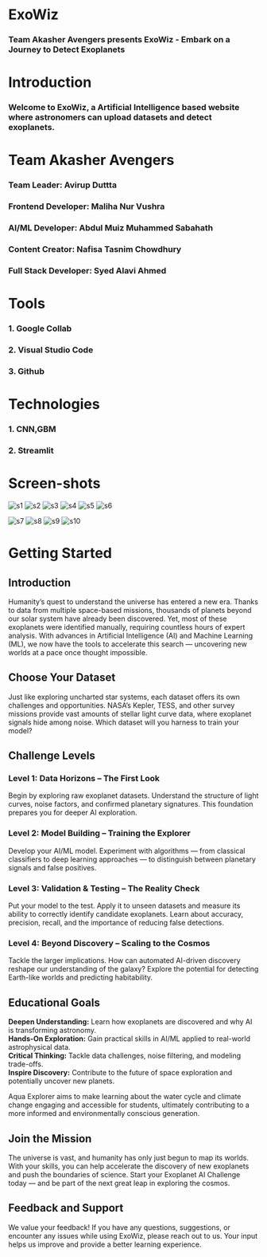 # ExoWiz
### Team Akasher Avengers presents ExoWiz - Embark on a Journey to Detect Exoplanets

# Introduction
### Welcome to ExoWiz, a Artificial Intelligence based website where astronomers can upload datasets and detect exoplanets.

# Team Akasher Avengers
### **Team Leader:**   Avirup Duttta<br>
### **Frontend Developer:**   Maliha Nur Vushra<br>
### **AI/ML Developer:**   Abdul Muiz Muhammed Sabahath<br>
### **Content Creator:**   Nafisa Tasnim Chowdhury<br>
### **Full Stack Developer:**   Syed Alavi Ahmed


# Tools
   ### 1. Google Collab
   ### 2. Visual Studio Code
   ### 3. Github

# Technologies
   ### 1. CNN,GBM
   ### 2. Streamlit
   # Screen-shots


![s1](https://github.com/AvirupOG/ExoWiz/blob/main/images/Screenshot%202025-10-03%20161925.png)
![s2](https://github.com/AvirupOG/ExoWiz/blob/main/images/Screenshot%202025-10-03%20162137.png) 
![s3](https://github.com/AvirupOG/ExoWiz/blob/main/images/Screenshot%202025-10-03%20162229.png)
![s4](https://github.com/AvirupOG/ExoWiz/blob/main/images/Screenshot%202025-10-03%20162418.png)
![s5](https://github.com/AvirupOG/ExoWiz/blob/main/images/Screenshot%202025-10-03%20162538.png) 
![s6](https://github.com/AvirupOG/ExoWiz/blob/main/images/Screenshot%202025-10-03%20162611.png)

![s7](https://github.com/AvirupOG/ExoWiz/blob/main/images/Screenshot%202025-10-03%20162639.png)
![s8](https://github.com/AvirupOG/ExoWiz/blob/main/images/Screenshot%202025-10-03%20162701.png)
![s9](https://github.com/AvirupOG/ExoWiz/blob/main/images/Screenshot%202025-10-03%20162718.png)
![s10](https://github.com/AvirupOG/ExoWiz/blob/main/images/Screenshot%202025-10-03%20162746.png)










# Getting Started
## Introduction
Humanity’s quest to understand the universe has entered a new era. Thanks to data from multiple space-based missions, thousands of planets beyond our solar system have already been discovered. Yet, most of these exoplanets were identified manually, requiring countless hours of expert analysis. With advances in Artificial Intelligence (AI) and Machine Learning (ML), we now have the tools to accelerate this search — uncovering new worlds at a pace once thought impossible.

## Choose Your Dataset
Just like exploring uncharted star systems, each dataset offers its own challenges and opportunities. NASA’s Kepler, TESS, and other survey missions provide vast amounts of stellar light curve data, where exoplanet signals hide among noise. Which dataset will you harness to train your model?

## Challenge Levels
### Level 1: Data Horizons – The First Look
Begin by exploring raw exoplanet datasets. Understand the structure of light curves, noise factors, and confirmed planetary signatures. This foundation prepares you for deeper AI exploration.

### Level 2: Model Building – Training the Explorer
Develop your AI/ML model. Experiment with algorithms — from classical classifiers to deep learning approaches — to distinguish between planetary signals and false positives.

### Level 3: Validation & Testing – The Reality Check
Put your model to the test. Apply it to unseen datasets and measure its ability to correctly identify candidate exoplanets. Learn about accuracy, precision, recall, and the importance of reducing false detections.

### Level 4: Beyond Discovery – Scaling to the Cosmos
Tackle the larger implications. How can automated AI-driven discovery reshape our understanding of the galaxy? Explore the potential for detecting Earth-like worlds and predicting habitability.

## Educational Goals
 **Deepen Understanding:** Learn how exoplanets are discovered and why AI is transforming astronomy.<br>
 **Hands-On Exploration:** Gain practical skills in AI/ML applied to real-world astrophysical data.<br>
 **Critical Thinking:** Tackle data challenges, noise filtering, and modeling trade-offs.<br>
 **Inspire Discovery:** Contribute to the future of space exploration and potentially uncover new planets.<br>

Aqua Explorer aims to make learning about the water cycle and climate change engaging and accessible for students, ultimately contributing to a more informed and environmentally conscious generation.

## Join the Mission
The universe is vast, and humanity has only just begun to map its worlds. With your skills, you can help accelerate the discovery of new exoplanets and push the boundaries of science.
Start your Exoplanet AI Challenge today — and be part of the next great leap in exploring the cosmos.
## Feedback and Support
We value your feedback! If you have any questions, suggestions, or encounter any issues while using ExoWiz, please reach out to us. Your input helps us improve and provide a better learning experience.



